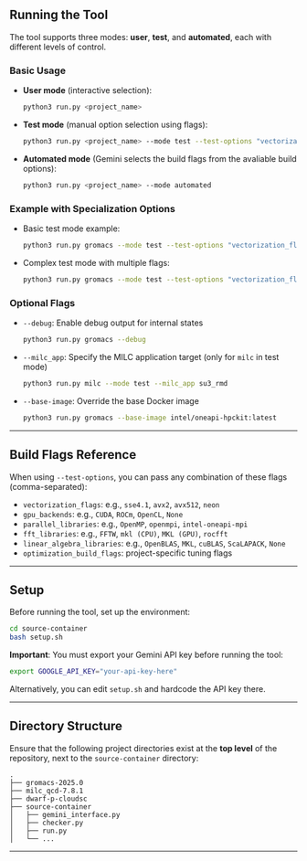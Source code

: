 ## Running the Tool

The tool supports three modes: **user**, **test**, and **automated**, each with different levels of control.

### Basic Usage

- **User mode** (interactive selection):
  ```bash
  python3 run.py <project_name>
  ```

- **Test mode** (manual option selection using flags):
  ```bash
  python3 run.py <project_name> --mode test --test-options "vectorization_flags=sse4.1 gpu_backends=CUDA parallel_libraries=OpenMP"
  ```

- **Automated mode** (Gemini selects the build flags from the avaliable build options):
  ```bash
  python3 run.py <project_name> --mode automated
  ```

### Example with Specialization Options

- Basic test mode example:
  ```bash
  python3 run.py gromacs --mode test --test-options "vectorization_flags=sse4.1 gpu_backends=CUDA parallel_libraries=OpenMP"
  ```

- Complex test mode with multiple flags:
  ```bash
  python3 run.py gromacs --mode test --test-options "vectorization_flags=sse4.1 gpu_backends=CUDA parallel_libraries=OpenMP,openmpi fft_libraries=\"mkl (CPU),MKL (GPU)\" linear_algebra_libraries=None"
  ```

### Optional Flags

- `--debug`: Enable debug output for internal states
  ```bash
  python3 run.py gromacs --debug
  ```

- `--milc_app`: Specify the MILC application target (only for `milc` in test mode)
  ```bash
  python3 run.py milc --mode test --milc_app su3_rmd
  ```

- `--base-image`: Override the base Docker image
  ```bash
  python3 run.py gromacs --base-image intel/oneapi-hpckit:latest
  ```

---

## Build Flags Reference

When using `--test-options`, you can pass any combination of these flags (comma-separated):

- `vectorization_flags`: e.g., `sse4.1`, `avx2`, `avx512`, `neon`
- `gpu_backends`: e.g., `CUDA`, `ROCm`, `OpenCL`, `None`
- `parallel_libraries`: e.g., `OpenMP`, `openmpi`, `intel-oneapi-mpi`
- `fft_libraries`: e.g., `FFTW`, `mkl (CPU)`, `MKL (GPU)`, `rocfft`
- `linear_algebra_libraries`: e.g., `OpenBLAS`, `MKL`, `cuBLAS`, `ScaLAPACK`, `None`
- `optimization_build_flags`: project-specific tuning flags

---

## Setup

Before running the tool, set up the environment:

```bash
cd source-container
bash setup.sh
```

**Important**: You must export your Gemini API key before running the tool:

```bash
export GOOGLE_API_KEY="your-api-key-here"
```

Alternatively, you can edit `setup.sh` and hardcode the API key there.

---

## Directory Structure

Ensure that the following project directories exist at the **top level** of the repository, next to the `source-container` directory:

```text
.
├── gromacs-2025.0
├── milc_qcd-7.8.1
├── dwarf-p-cloudsc
├── source-container
│   ├── gemini_interface.py
│   ├── checker.py
│   ├── run.py
│   └── ...
```

---